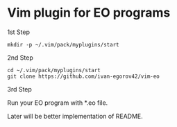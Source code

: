 # Vim plugin for EO programs
1st Step 
``` 
mkdir -p ~/.vim/pack/myplugins/start
``` 
2nd Step
``` 
cd ~/.vim/pack/myplugins/start
git clone https://github.com/ivan-egorov42/vim-eo
``` 
3rd Step 

Run your EO program with  *.eo  file.

Later will be better implementation of README.
